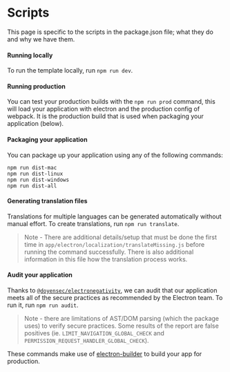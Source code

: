 # Scripts
This page is specific to the scripts in the package.json file; what they do and why we have them.

#### Running locally
To run the template locally, run `npm run dev`.

#### Running production
You can test your production builds with the `npm run prod` command, this will load your application with electron and the production config of webpack. It is the production build that is used when packaging your application (below).

#### Packaging your application
You can package up your application using any of the following commands:
```
npm run dist-mac
npm run dist-linux
npm run dist-windows
npm run dist-all
```

#### Generating translation files
Translations for multiple languages can be generated automatically without manual effort. To create translations, run `npm run translate`.
> Note - There are additional details/setup that must be done the first time in `app/electron/localization/translateMissing.js` before running the command successfully. There is also additional information in this file how the translation process works.

#### Audit your application
Thanks to [`@doyensec/electronegativity`](https://github.com/doyensec/electronegativity), we can audit that our application meets all of the secure practices as recommended by the Electron team. To run it, run `npm run audit`. 
> Note - there are limitations of AST/DOM parsing (which the package uses) to verify secure practices. Some results of the report are false positives (ie. `LIMIT_NAVIGATION_GLOBAL_CHECK` and `PERMISSION_REQUEST_HANDLER_GLOBAL_CHECK`).

These commands make use of [electron-builder](https://www.electron.build) to build your app for production.